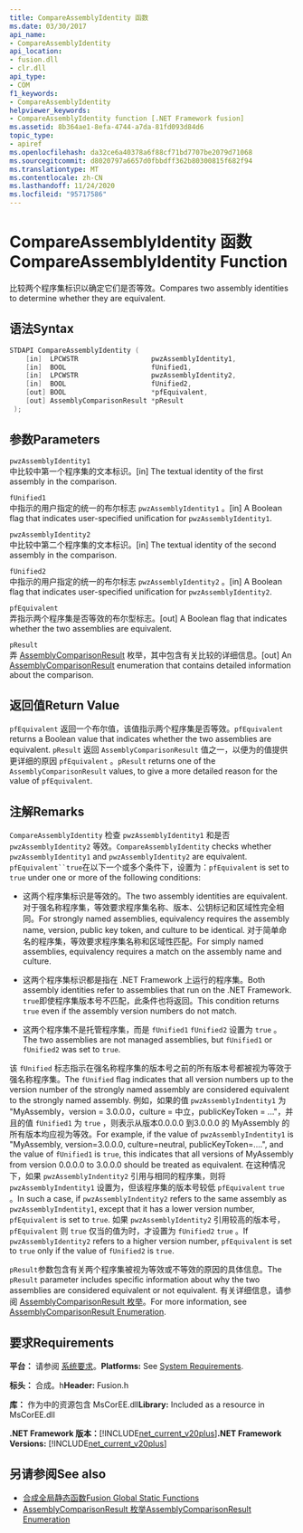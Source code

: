 ```yaml
---
title: CompareAssemblyIdentity 函数
ms.date: 03/30/2017
api_name:
- CompareAssemblyIdentity
api_location:
- fusion.dll
- clr.dll
api_type:
- COM
f1_keywords:
- CompareAssemblyIdentity
helpviewer_keywords:
- CompareAssemblyIdentity function [.NET Framework fusion]
ms.assetid: 8b364ae1-8efa-4744-a7da-81fd093d84d6
topic_type:
- apiref
ms.openlocfilehash: da32ce6a40378a6f88cf71bd7707be2079d71068
ms.sourcegitcommit: d8020797a6657d0fbbdff362b80300815f682f94
ms.translationtype: MT
ms.contentlocale: zh-CN
ms.lasthandoff: 11/24/2020
ms.locfileid: "95717586"
---
```

# <a name="compareassemblyidentity-function"></a><span data-ttu-id="faf07-102">CompareAssemblyIdentity 函数</span><span class="sxs-lookup"><span data-stu-id="faf07-102">CompareAssemblyIdentity Function</span></span>

<span data-ttu-id="faf07-103">比较两个程序集标识以确定它们是否等效。</span><span class="sxs-lookup"><span data-stu-id="faf07-103">Compares two assembly identities to determine whether they are equivalent.</span></span>  
  
## <a name="syntax"></a><span data-ttu-id="faf07-104">语法</span><span class="sxs-lookup"><span data-stu-id="faf07-104">Syntax</span></span>  
  
```cpp  
STDAPI CompareAssemblyIdentity (  
    [in]  LPCWSTR                  pwzAssemblyIdentity1,  
    [in]  BOOL                     fUnified1,  
    [in]  LPCWSTR                  pwzAssemblyIdentity2,  
    [in]  BOOL                     fUnified2,  
    [out] BOOL                     *pfEquivalent,  
    [out] AssemblyComparisonResult *pResult  
 );  
```  
  
## <a name="parameters"></a><span data-ttu-id="faf07-105">参数</span><span class="sxs-lookup"><span data-stu-id="faf07-105">Parameters</span></span>  

 `pwzAssemblyIdentity1`  
 <span data-ttu-id="faf07-106">中比较中第一个程序集的文本标识。</span><span class="sxs-lookup"><span data-stu-id="faf07-106">[in] The textual identity of the first assembly in the comparison.</span></span>  
  
 `fUnified1`  
 <span data-ttu-id="faf07-107">中指示的用户指定的统一的布尔标志 `pwzAssemblyIdentity1` 。</span><span class="sxs-lookup"><span data-stu-id="faf07-107">[in] A Boolean flag that indicates user-specified unification for `pwzAssemblyIdentity1`.</span></span>  
  
 `pwzAssemblyIdentity2`  
 <span data-ttu-id="faf07-108">中比较中第二个程序集的文本标识。</span><span class="sxs-lookup"><span data-stu-id="faf07-108">[in] The textual identity of the second assembly in the comparison.</span></span>  
  
 `fUnified2`  
 <span data-ttu-id="faf07-109">中指示的用户指定的统一的布尔标志 `pwzAssemblyIdentity2` 。</span><span class="sxs-lookup"><span data-stu-id="faf07-109">[in] A Boolean flag that indicates user-specified unification for `pwzAssemblyIdentity2`.</span></span>  
  
 `pfEquivalent`  
 <span data-ttu-id="faf07-110">弄指示两个程序集是否等效的布尔型标志。</span><span class="sxs-lookup"><span data-stu-id="faf07-110">[out] A Boolean flag that indicates whether the two assemblies are equivalent.</span></span>  
  
 `pResult`  
 <span data-ttu-id="faf07-111">弄 [AssemblyComparisonResult](assemblycomparisonresult-enumeration.md) 枚举，其中包含有关比较的详细信息。</span><span class="sxs-lookup"><span data-stu-id="faf07-111">[out] An [AssemblyComparisonResult](assemblycomparisonresult-enumeration.md) enumeration that contains detailed information about the comparison.</span></span>  
  
## <a name="return-value"></a><span data-ttu-id="faf07-112">返回值</span><span class="sxs-lookup"><span data-stu-id="faf07-112">Return Value</span></span>  

 <span data-ttu-id="faf07-113">`pfEquivalent` 返回一个布尔值，该值指示两个程序集是否等效。</span><span class="sxs-lookup"><span data-stu-id="faf07-113">`pfEquivalent` returns a Boolean value that indicates whether the two assemblies are equivalent.</span></span> <span data-ttu-id="faf07-114">`pResult` 返回 `AssemblyComparisonResult` 值之一，以便为的值提供更详细的原因 `pfEquivalent` 。</span><span class="sxs-lookup"><span data-stu-id="faf07-114">`pResult` returns one of the `AssemblyComparisonResult` values, to give a more detailed reason for the value of `pfEquivalent`.</span></span>  
  
## <a name="remarks"></a><span data-ttu-id="faf07-115">注解</span><span class="sxs-lookup"><span data-stu-id="faf07-115">Remarks</span></span>  

 <span data-ttu-id="faf07-116">`CompareAssemblyIdentity` 检查 `pwzAssemblyIdentity1` 和是否 `pwzAssemblyIdentity2` 等效。</span><span class="sxs-lookup"><span data-stu-id="faf07-116">`CompareAssemblyIdentity` checks whether `pwzAssemblyIdentity1` and `pwzAssemblyIdentity2` are equivalent.</span></span> <span data-ttu-id="faf07-117">`pfEquivalent``true`在以下一个或多个条件下，设置为：</span><span class="sxs-lookup"><span data-stu-id="faf07-117">`pfEquivalent` is set to `true` under one or more of the following conditions:</span></span>  
  
- <span data-ttu-id="faf07-118">这两个程序集标识是等效的。</span><span class="sxs-lookup"><span data-stu-id="faf07-118">The two assembly identities are equivalent.</span></span> <span data-ttu-id="faf07-119">对于强名称程序集，等效要求程序集名称、版本、公钥标记和区域性完全相同。</span><span class="sxs-lookup"><span data-stu-id="faf07-119">For strongly named assemblies, equivalency requires the assembly name, version, public key token, and culture to be identical.</span></span> <span data-ttu-id="faf07-120">对于简单命名的程序集，等效要求程序集名称和区域性匹配。</span><span class="sxs-lookup"><span data-stu-id="faf07-120">For simply named assemblies, equivalency requires a match on the assembly name and culture.</span></span>  
  
- <span data-ttu-id="faf07-121">这两个程序集标识都是指在 .NET Framework 上运行的程序集。</span><span class="sxs-lookup"><span data-stu-id="faf07-121">Both assembly identities refer to assemblies that run on the .NET Framework.</span></span> <span data-ttu-id="faf07-122">`true`即使程序集版本号不匹配，此条件也将返回。</span><span class="sxs-lookup"><span data-stu-id="faf07-122">This condition returns `true` even if the assembly version numbers do not match.</span></span>  
  
- <span data-ttu-id="faf07-123">这两个程序集不是托管程序集，而是 `fUnified1` `fUnified2` 设置为 `true` 。</span><span class="sxs-lookup"><span data-stu-id="faf07-123">The two assemblies are not managed assemblies, but `fUnified1` or `fUnified2` was set to `true`.</span></span>  
  
 <span data-ttu-id="faf07-124">该 `fUnified` 标志指示在强名称程序集的版本号之前的所有版本号都被视为等效于强名称程序集。</span><span class="sxs-lookup"><span data-stu-id="faf07-124">The `fUnified` flag indicates that all version numbers up to the version number of the strongly named assembly are considered equivalent to the strongly named assembly.</span></span> <span data-ttu-id="faf07-125">例如，如果的值 `pwzAssemblyIndentity1` 为 "MyAssembly，version = 3.0.0.0，culture = 中立，publicKeyToken = ..."，并且的值 `fUnified1` 为 `true` ，则表示从版本0.0.0.0 到3.0.0.0 的 MyAssembly 的所有版本均应视为等效。</span><span class="sxs-lookup"><span data-stu-id="faf07-125">For example, if the value of `pwzAssemblyIndentity1` is "MyAssembly, version=3.0.0.0, culture=neutral, publicKeyToken=....", and the value of `fUnified1` is `true`, this indicates that all versions of MyAssembly from version 0.0.0.0 to 3.0.0.0 should be treated as equivalent.</span></span> <span data-ttu-id="faf07-126">在这种情况下，如果 `pwzAssemblyIndentity2` 引用与相同的程序集，则将 `pwzAssemblyIndentity1` 设置为，但该程序集的版本号较低 `pfEquivalent` `true` 。</span><span class="sxs-lookup"><span data-stu-id="faf07-126">In such a case, if `pwzAssemblyIndentity2` refers to the same assembly as `pwzAssemblyIndentity1`, except that it has a lower version number, `pfEquivalent` is set to `true`.</span></span> <span data-ttu-id="faf07-127">如果 `pwzAssemblyIdentity2` 引用较高的版本号， `pfEquivalent` 则 `true` 仅当的值为时，才设置为 `fUnified2` `true` 。</span><span class="sxs-lookup"><span data-stu-id="faf07-127">If `pwzAssemblyIdentity2` refers to a higher version number, `pfEquivalent` is set to `true` only if the value of `fUnified2` is `true`.</span></span>  
  
 <span data-ttu-id="faf07-128">`pResult`参数包含有关两个程序集被视为等效或不等效的原因的具体信息。</span><span class="sxs-lookup"><span data-stu-id="faf07-128">The `pResult` parameter includes specific information about why the two assemblies are considered equivalent or not equivalent.</span></span> <span data-ttu-id="faf07-129">有关详细信息，请参阅 [AssemblyComparisonResult 枚举](assemblycomparisonresult-enumeration.md)。</span><span class="sxs-lookup"><span data-stu-id="faf07-129">For more information, see [AssemblyComparisonResult Enumeration](assemblycomparisonresult-enumeration.md).</span></span>  
  
## <a name="requirements"></a><span data-ttu-id="faf07-130">要求</span><span class="sxs-lookup"><span data-stu-id="faf07-130">Requirements</span></span>  

 <span data-ttu-id="faf07-131">**平台：** 请参阅 [系统要求](../../get-started/system-requirements.md)。</span><span class="sxs-lookup"><span data-stu-id="faf07-131">**Platforms:** See [System Requirements](../../get-started/system-requirements.md).</span></span>  
  
 <span data-ttu-id="faf07-132">**标头：** 合成。h</span><span class="sxs-lookup"><span data-stu-id="faf07-132">**Header:** Fusion.h</span></span>  
  
 <span data-ttu-id="faf07-133">**库：** 作为中的资源包含 MsCorEE.dll</span><span class="sxs-lookup"><span data-stu-id="faf07-133">**Library:** Included as a resource in MsCorEE.dll</span></span>  
  
 <span data-ttu-id="faf07-134">**.NET Framework 版本：**[!INCLUDE[net_current_v20plus](../../../../includes/net-current-v20plus-md.md)]</span><span class="sxs-lookup"><span data-stu-id="faf07-134">**.NET Framework Versions:** [!INCLUDE[net_current_v20plus](../../../../includes/net-current-v20plus-md.md)]</span></span>  
  
## <a name="see-also"></a><span data-ttu-id="faf07-135">另请参阅</span><span class="sxs-lookup"><span data-stu-id="faf07-135">See also</span></span>

- [<span data-ttu-id="faf07-136">合成全局静态函数</span><span class="sxs-lookup"><span data-stu-id="faf07-136">Fusion Global Static Functions</span></span>](fusion-global-static-functions.md)
- [<span data-ttu-id="faf07-137">AssemblyComparisonResult 枚举</span><span class="sxs-lookup"><span data-stu-id="faf07-137">AssemblyComparisonResult Enumeration</span></span>](assemblycomparisonresult-enumeration.md)
